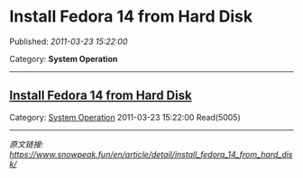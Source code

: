 # Install Fedora 14 from Hard Disk

Published: *2011-03-23 15:22:00*

Category: __System Operation__

---------

## [Install Fedora 14 from Hard Disk](/en/article/detail/install_fedora_14_from_hard_disk/)

Category: [System Operation](/en/article/category/system_operation/) 2011-03-23 15:22:00 Read(5005)


---
*原文链接: https://www.snowpeak.fun/en/article/detail/install_fedora_14_from_hard_disk/*
